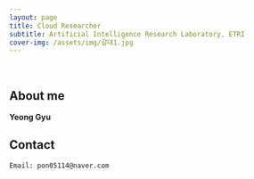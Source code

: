 ```yaml
---
layout: page
title: Cloud Researcher
subtitle: Artificial Intelligence Research Laboratory, ETRI
cover-img: /assets/img/갈대1.jpg
---
```


<br/>

## About me

**Yeong Gyu**

## Contact

```
Email: pon05114@naver.com
```
